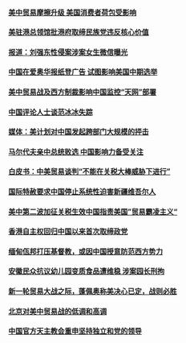 #### [美中贸易摩擦升级 美国消费者荷包受影响](../pages/zyyyoeqqvi/4584842.md) 

#### [美驻港总领馆批港府取缔民族党违反核心价值](../pages/zyyyoeqqvi/4584733.md) 

#### [报道：刘强东性侵案涉案女生微信曝光](../pages/zyyyoeqqvi/4584725.md) 

#### [中国在爱奥华报纸登广告 试图影响美国中期选举](../pages/zyyyoeqqvi/4584668.md) 

#### [美中贸易战及西方制裁影响中国监控“天网”部署](../pages/zyyyoeqqvi/4584640.md) 

#### [中国评论人士谈范冰冰失踪](../pages/zyyyoeqqvi/4584628.md) 

#### [媒体：美计划对中国发起跨部门大规模的抨击](../pages/zyyyoeqqvi/4584565.md) 

#### [马尔代夫亲中总统败选  中国影响力备受关注](../pages/zyyyoeqqvi/4584537.md) 

#### [白皮书：中美贸易谈判“不能在关税大棒威胁下进行”](../pages/zyyyoeqqvi/4584522.md) 

#### [国际特赦要求中国停止系统性迫害新疆维吾尔人](../pages/zyyyoeqqvi/4584480.md) 

#### [美中第二波加征关税生效中国指责美国”贸易霸凌主义“](../pages/zyyyoeqqvi/4584382.md) 

#### [香港自主权回归中国以来首次取缔政党](../pages/zyyyoeqqvi/4584364.md) 

#### [缅甸佤邦打压基督教，或因中国授意防范西方势力](../pages/zyyyoeqqvi/4583877.md) 

#### [安徽民众抗议幼儿园变质食品遭维稳 涉案园长刑拘](../pages/zyyyoeqqvi/4583759.md) 

#### [新一轮贸易大战之际，蓬佩奥称美决心已定，战则必胜](../pages/zyyyoeqqvi/4583752.md) 

#### [北京对美中贸易战的低调和高调](../pages/zyyyoeqqvi/4583723.md) 

#### [中国官方天主教会重申坚持独立和党的领导](../pages/zyyyoeqqvi/4583660.md) 


